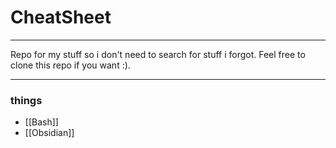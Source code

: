 # CheatSheet
---
Repo for my stuff so i don't need to search for stuff i forgot. 
Feel free to clone this repo if you want :).

---

### **things**

- [[Bash]]
- [[Obsidian]]
